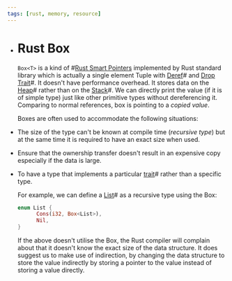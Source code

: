 ```yaml
---
tags: [rust, memory, resource]
---
```


- # Rust Box
  
  `Box<T>` is a kind of #[Rust Smart Pointers](202111301656.md) implemented by
  Rust standard library which is actually a single element Tuple with
  [Deref](202206221604.md)# and [Drop](202206221653.md)
  [Trait](202204061235.md)#. It doesn't have performance overhead. It stores
  data on the [Heap](202202062259.md)# rather than on the
  [Stack](202112031157.md)#. We can directly print the value (if it is of simple
  type) just like other primitive types without dereferencing it. Comparing to
  normal references, box is pointing to a *copied value*.
  
  Boxes are often used to accommodate the following situations:
- The size of the type can't be known at compile time (*recursive type*) but at
  the same time it is required to have an exact size when used.
- Ensure that the ownership transfer doesn't result in an expensive copy
  especially if the data is large.
- To have a type that implements a particular [trait](202204061235.md)# rather
  than a specific type.
  
  For example, we can define a [List](202110191710.md)# as a recursive
  type using the Box:
  
  ```rust
  enum List {
        Cons(i32, Box<List>),
        Nil,
  }
  ```
  
  If the above doesn't utilise the Box, the Rust compiler will complain about
  that it doesn't know the exact size of the data structure. It does suggest us
  to make use of indirection, by changing the data structure to store the value
  indirectly by storing a pointer to the value instead of storing a value
  directly.
